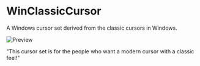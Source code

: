 # WinClassicCursor
A Windows cursor set derived from the classic cursors in Windows.

![Preview](https://user-images.githubusercontent.com/54534727/219369375-a22f5657-b833-4145-9201-e4e3d5e20062.png)

"This cursor set is for the people who want a modern cursor with a classic feel!"

